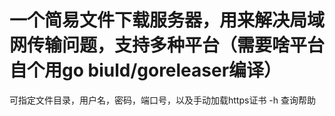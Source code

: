 # 一个简易文件下载服务器，用来解决局域网传输问题，支持多种平台（需要啥平台自个用go biuld/goreleaser编译）
可指定文件目录，用户名，密码，端口号，以及手动加载https证书
-h 查询帮助
